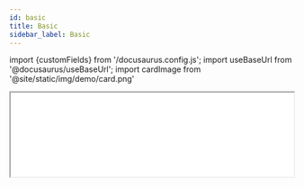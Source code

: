 ```yaml
---
id: basic 
title: Basic 
sidebar_label: Basic 
---
```


import {customFields} from '/docusaurus.config.js';
import useBaseUrl from '@docusaurus/useBaseUrl';
import cardImage from '@site/static/img/demo/card.png'

<iframe src='page.html' width='100%'></iframe> 


